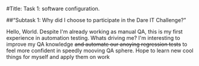 #Title: Task 1: software configuration.

##“Subtask 1: Why did I choose to participate in the Dare IT Challenge?”

Hello, World. Despite I'm already working as manual QA, this is my first experience in automation testing. Whats driving me? I'm interesting to improve my QA knowledge  ~~and automate our anoying regression tests~~ to feel more confident in speedly mooving QA sphere. Hope to learn new cool things for myself and apply them on work 